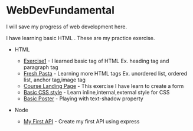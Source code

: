 # WebDevFundamental

I will save my progress of web development here.

I have learning basic HTML . These are my practice exercise.

- HTML
    - [Exercise1](https://github.com/rajatisace/WebDevFundamental/blob/main/HTML/Ex1.html) - I learned basic tag of HTML Ex. heading tag and paragraph tag
    - [Fresh Pasta](https://github.com/rajatisace/WebDevFundamental/blob/main/HTML/FreshPasta.html) - Learning more HTML tags Ex. unordered list, ordered list, anchor tag,image tag
    - [Course Landing Page](https://github.com/rajatisace/WebDevFundamental/blob/main/HTML/Course%20Landing%20Page.html) - This exercise I have learn to create a form
    - [Basic CSS style](https://github.com/rajatisace/WebDevFundamental/blob/main/HTML%26CSS/basic%20styles.html) - Learn inline,internal,external style for CSS
    - [Basic Poster](https://github.com/rajatisace/WebDevFundamental/tree/main/HTML%26CSS/Cantilever%20Poster) - Playing with text-shadow property
 
- Node
    - [My First API](https://github.com/rajatisace/WebDevFundamental/tree/main/node/My%20First%20API) - Create my first API using express
